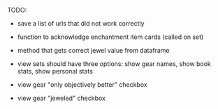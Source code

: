 TODO:

- save a list of urls that did not work correctly

- function to acknowledge enchantment item cards (called on set)

- method that gets correct jewel value from dataframe

- view sets should have three options: show gear names, show book stats, show personal stats

- view gear "only objectively better" checkbox
- view gear "jeweled" checkbox